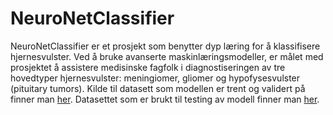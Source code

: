 # NeuroNetClassifier
NeuroNetClassifier er et prosjekt som benytter dyp læring for å klassifisere hjernesvulster. Ved å bruke avanserte maskinlæringsmodeller, er målet med prosjektet å assistere medisinske fagfolk i diagnostiseringen av tre hovedtyper hjernesvulster: meningiomer, gliomer og hypofysesvulster (pituitary tumors). Kilde til datasett som modellen er trent og validert på finner man [her](https://figshare.com/articles/dataset/brain_tumor_dataset/1512427). Datasettet som er brukt til testing av modell finner man [her](https://www.kaggle.com/datasets/masoudnickparvar/brain-tumor-mri-dataset/).


